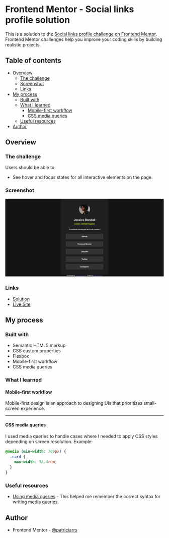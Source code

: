 # Frontend Mentor - Social links profile solution

This is a solution to the [Social links profile challenge on Frontend Mentor](https://www.frontendmentor.io/challenges/social-links-profile-UG32l9m6dQ). Frontend Mentor challenges help you improve your coding skills by building realistic projects.

## Table of contents

- [Overview](#overview)
  - [The challenge](#the-challenge)
  - [Screenshot](#screenshot)
  - [Links](#links)
- [My process](#my-process)
  - [Built with](#built-with)
  - [What I learned](#what-i-learned)
    - [Mobile-first workflow](#mobile-first-workflow)
    - [CSS media queries](#css-media-queries)
  - [Useful resources](#useful-resources)
- [Author](#author)

## Overview

### The challenge

Users should be able to:

- See hover and focus states for all interactive elements on the page.

### Screenshot

![Screenshot](./screenshot.png)

### Links

- [Solution](https://github.com/patriciarrs/Frontend-Mentor-Social-Links-Profile)
- [Live Site](https://patriciarrs.github.io/Frontend-Mentor-Social-Links-Profile/)

## My process

### Built with

- Semantic HTML5 markup
- CSS custom properties
- Flexbox
- Mobile-first workflow
- CSS media queries

### What I learned

#### Mobile-first workflow

Mobile-first design is an approach to designing UIs that prioritizes small-screen experience.

---

#### CSS media queries

I used media queries to handle cases where I needed to apply CSS styles depending on screen resolution.
Example:

```css
@media (min-width: 769px) {
  .card {
    max-width: 38.4rem;
  }
}
```

### Useful resources

- [Using media queries](https://developer.mozilla.org/en-US/docs/Web/CSS/CSS_media_queries/Using_media_queries) - This helped me remember the correct syntax for writing media queries.

## Author

- Frontend Mentor - [@patriciarrs](https://www.frontendmentor.io/profile/patriciarrs)

